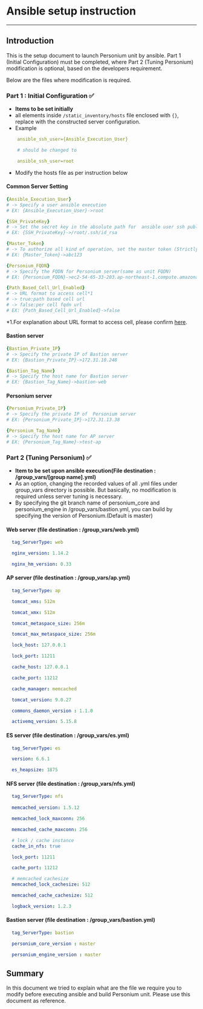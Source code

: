 # Ansible setup instruction

-------------------------------------------------

## Introduction

This is the setup document to launch Personium unit by ansible. Part 1 (Initial Configuration) must be completed, where Part 2 (Tuning Personium) modification is optional, based on the developers requirement.

Below are the files where modification is required.


### Part 1 : Initial Configuration :white_check_mark:

* **Items to be set initially**
* all elements inside `/static_inventory/hosts` file enclosed with `{}`, replace with the constructed server configuration.
* Example

```yaml
    ansible_ssh_user={Ansible_Execution_User}

    # should be changed to

    ansible_ssh_user=root
```

* Modify the hosts file as per instruction below

#### Common Server Setting

```yaml
{Ansible_Execution_User}
# -> Specify a user ansible execution
# EX: {Ansible_Execution_User}->root

{SSH_PrivateKey}
# -> Set the secret key in the absolute path for  ansible user ssh public key authentication
# EX: {SSH_PrivateKey}->/root/.ssh/id_rsa

{Master_Token}
# -> To authorize all kind of operation, set the master token (Strictly managed)
# EX: {Master_Token}->abc123

{Personium_FQDN}
# -> Specify the FQDN for Personium server(same as unit FQDN)
# EX: {Personium_FQDN}->ec2-54-65-33-203.ap-northeast-1.compute.amazonaws.com

{Path_Based_Cell_Url_Enabled}
# -> URL format to access cell*1
# -> true:path based cell url
# -> false:per cell fqdn url
# EX: {Path_Based_Cell_Url_Enabled}->false
```
*1.For explanation about URL format to access cell, please confirm [here](https://personium.io/docs/ja/server-operator/setup_percell.html).

#### Bastion server

```yaml
{Bastion_Private_IP}
# -> Specify the private IP of Bastion server
# EX: {Bastion_Private_IP}->172.31.10.248

{Bastion_Tag_Name}
# -> Specify the host name for Bastion server
# EX: {Bastion_Tag_Name}->bastion-web
```

#### Personium server

```yaml
{Personium_Private_IP}
# -> Specify the private IP of  Personium server
# EX: {Personium_Private_IP}->172.31.13.38

{Personium_Tag_Name}
# -> Specify the host name for AP server
# EX: {Personium_Tag_Name}->test-ap
```

### Part 2 (Tuning Personium) :white_check_mark:

* **Item to be set upon ansible execution(File destination : /group_vars/[group name].yml)**
* As an option, changing the recorded values of all .yml files under group_vars directory is possible. But basically, no modification is required unless server tuning is necessary.
* By specifying the git branch name of personium_core and personium_engine in /group_vars/bastion.yml, you can build by specifying the version of Personium.(Default is master)

#### Web server (file destination : /group_vars/web.yml)

```yaml
  tag_ServerType: web

  nginx_version: 1.14.2

  nginx_hm_version: 0.33
```

#### AP server (file destination : /group_vars/ap.yml)

```yaml
  tag_ServerType: ap

  tomcat_xms: 512m

  tomcat_xmx: 512m

  tomcat_metaspace_size: 256m

  tomcat_max_metaspace_size: 256m

  lock_host: 127.0.0.1

  lock_port: 11211

  cache_host: 127.0.0.1

  cache_port: 11212

  cache_manager: memcached

  tomcat_version: 9.0.27

  commons_daemon_version : 1.1.0

  activemq_version: 5.15.8
```

#### ES server (file destination : /group_vars/es.yml)

```yaml
  tag_ServerType: es

  version: 6.6.1

  es_heapsize: 1875
```

#### NFS server (file destination : /group_vars/nfs.yml)

```yaml
  tag_ServerType: nfs
  
  memcached_version: 1.5.12

  memcached_lock_maxconn: 256

  memcached_cache_maxconn: 256

  # lock / cache instance
  cache_in_nfs: true

  lock_port: 11211

  cache_port: 11212

  # memcached cachesize
  memcached_lock_cachesize: 512

  memcached_cache_cachesize: 512

  logback_version: 1.2.3
```

#### Bastion server (file destination : /group_vars/bastion.yml)

```yaml
  tag_ServerType: bastion

  personium_core_version : master

  personium_engine_version : master

```

## Summary

In this document we tried to explain what are the file we require you to modify before executing ansible and build Personium unit. Please use this document as reference.
